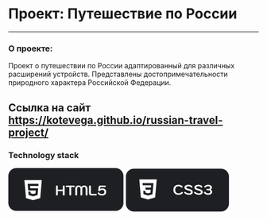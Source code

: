 # **Проект: Путешествие по России**
---
### О проекте:
Проект о путешествии по России адаптированный для различных расширений устройств. Представлены достопримечательности природного характера Российской Федерации.

Ссылка на сайт https://kotevega.github.io/russian-travel-project/
---
### Technology stack
![HTML](https://github.com/kotevega/kotevega/blob/main/images/html5.svg) ![CSS](https://github.com/kotevega/kotevega/blob/main/images/css3.svg)


